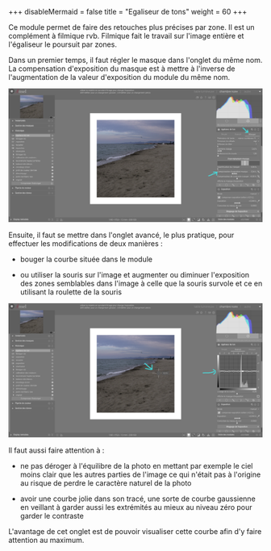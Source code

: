 +++
disableMermaid = false
title = "Egaliseur de tons"
weight = 60
+++

Ce module permet de faire des retouches plus précises par zone. Il est
un complément à filmique rvb. Filmique fait le travail sur l'image
entière et l'égaliseur le poursuit par zones.

Dans un premier temps, il faut régler le masque dans l'onglet du même
nom. La compensation d'exposition du masque est à mettre à l'inverse de
l'augmentation de la valeur d'exposition du module du même nom.

![Vue chambre noire](masque.png?classes=shadow&height=500px)

Ensuite, il faut se mettre dans l'onglet avancé, le plus pratique, pour
effectuer les modifications de deux manières :

-   bouger la courbe située dans le module

-   ou utiliser la souris sur l'image et augmenter ou diminuer
    l'exposition des zones semblables dans l'image à celle que la souris
    survole et ce en utilisant la roulette de la souris

![Vue chambre noire](avance.png?classes=shadow&height=500px)

Il faut aussi faire attention à :

-   ne pas déroger à l'équilibre de la photo en mettant par exemple le
    ciel moins clair que les autres parties de l'image ce qui n'était
    pas à l'origine au risque de perdre le caractère naturel de la photo

-   avoir une courbe jolie dans son tracé, une sorte de courbe
    gaussienne en veillant à garder aussi les extrémités au mieux au
    niveau zéro pour garder le contraste

L'avantage de cet onglet est de pouvoir visualiser cette courbe afin d'y
faire attention au maximum.

